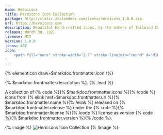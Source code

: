 ```yaml
---
name: Heroicons
title: Heroicons Icon Collection
package: http://static.zoolanders.com/icons/heroicons_1.0.0.zip
url: https://heroicons.com
description: Beautiful hand-crafted icons, by the makers of Tailwind CSS.
release: March 30, 2021
license: MIT
version: 1.0.0
icons: 452
icon: '
    <path fill="none" stroke-width="2.7" stroke-linejoin="round" d="M16 4.542a23.241 23.241 0 0013.713 4.83c.189 1.083.287 2.198.287 3.338 0 8.825-5.915 16.274-14 18.589C7.915 28.984 2 21.535 2 12.71c0-1.14.098-2.256.287-3.34A23.238 23.238 0 0016 4.543v-.001z" transform="matrix(.893 0 0 .89582 .712 -1.054)"/>
'
---
```


{% elementIcon draw=$markdoc.frontmatter.icon /%}

{% $markdoc.frontmatter.description %}. {% .lead %}

A collection of {% code %}{% $markdoc.frontmatter.icons %}{% /code %} icons from {% elink href=$markdoc.frontmatter.url %}{% $markdoc.frontmatter.name %}{% /elink %} released on {% $markdoc.frontmatter.release %} under the {% code %}{% $markdoc.frontmatter.license %}{% /code %} license as version {% code %}{% $markdoc.frontmatter.version %}{% /code %}.

{% image %}
![Heroicons Icon Collection](/assets/ytp/icons/collection-Heroicons.webp)
{% /image %}
